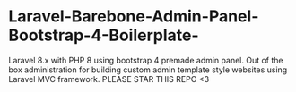 # Laravel-Barebone-Admin-Panel-Bootstrap-4-Boilerplate-
Laravel 8.x with PHP 8 using bootstrap 4 premade admin panel. Out of the box administration for building custom admin template style websites using Laravel MVC framework. PLEASE STAR THIS REPO &lt;3 
